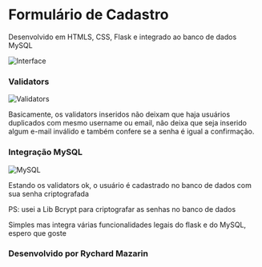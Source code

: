 <h1>Formulário de Cadastro</h1>
<p>Desenvolvido em HTMLS, CSS, Flask e integrado ao banco de dados MySQL</p>

![Interface](https://user-images.githubusercontent.com/98194579/185707053-28db23d8-49eb-49cf-8181-f96f56341d2c.png)

<h3>Validators</h3>

![Validators](https://user-images.githubusercontent.com/98194579/185708161-2cbf7dbd-a50a-4780-ba9d-50f17e3a460b.png)

<p>Basicamente, os validators inseridos não deixam que haja usuários duplicados com mesmo username ou email, não deixa que seja inserido algum e-mail inválido e também confere se a senha é igual a confirmação.</p>

<h3>Integração MySQL</h3>

![MySQL](https://user-images.githubusercontent.com/98194579/185709033-3f478e3a-30ae-4664-ad1d-9873aa9ddf77.png)

<p>Estando os validators ok, o usuário é cadastrado no banco de dados com sua senha criptografada</p>
<p>PS: usei a Lib Bcrypt para criptografar as senhas no banco de dados</p>

<p>Simples mas integra várias funcionalidades legais do flask e do MySQL, espero que goste</p>
<h3>Desenvolvido por Rychard Mazarin</h3>

